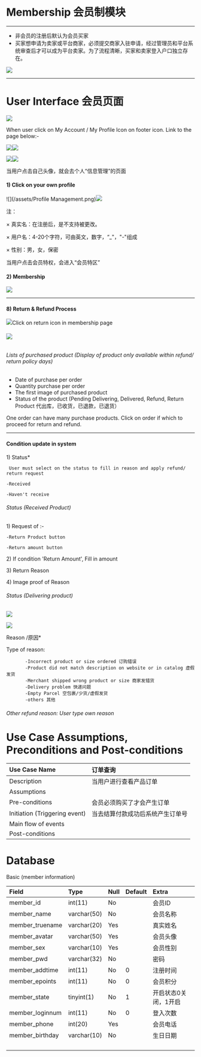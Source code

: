 # Membership  会员制模块

---

* 非会员的注册后默认为会员买家
* 买家想申请为卖家或平台商家，必须提交商家入驻申请，经过管理员和平台系统审查后才可以成为平台卖家。为了流程清晰，买家和卖家登入户口独立存在。

![](/assets/UCMembership.jpg)

---

# User Interface 会员页面

![](/assets/FooterIcon1.png)

When user click on My Account / My Profile Icon on footer icon. Link to the page below:-

![](/assets/Membership.png)![](/assets/会员.png)

![](/assets/PofileNavigation.png)![](/assets/DesciptionNavigation.png)

当用户点击自己头像，就会去个人“信息管理”的页面

#### 1\) Click on your own profile

![](/assets/Profile Management.png)![](/assets/账户管理.png)

注：

× 真实名：在注册后，是不支持被更改。

× 用户名：4-20个字符，可由英文，数字，“\_"，"-"组成

× 性别：男，女，保密

当用户点击会员特权，会进入“会员特区”

#### 2\) Membership

![](/assets/会员特区.png)

---

#### 8\) Return & Refund Process

![](/assets/Return.png)Click on return icon in membership page

###### ![](/assets/Refund2.png)

###### Lists of purchased product \(Display of product only available within refund/ return policy days\)

* Date of purchase per order 
* Quantity purchase per order 
* The first image of purchased product 
* Status of the product \(Pending Delivering, Delivered, Refund, Return Product 代出库，已收货，已退款，已退货）

One order can have many purchase products. Click on order if which to proceed for return and refund.

---

#### Condition update in system

1\) Status\*

```
 User must select on the status to fill in reason and apply refund/ return request

-Received 

-Haven't receive
```

###### Status \(Received Product\)

1\) Request of :-

```
-Return Product button

-Return amount button
```

2\) If condition 'Return Amount', Fill in amount

3\) Return Reason

4\) Image proof of Reason

###### Status \(Delivering product\)

![](/assets/Refund6.png)

![](/assets/Return4.png)

Reason /原因\*

Type of reason:

```
       -Incorrect product or size ordered 订购错误
       -Product did not match description on website or in catalog 虚假发货
       -Merchant shipped wrong product or size 商家发错货
       -Delivery problem 快递问题
       -Empty Parcel 空包裹/少货/虚假发货
       -others 其他
```

###### Other refund reason: User type own reason

# 

# Use Case Assumptions, Preconditions and Post-conditions

| Use Case Name | 订单查询 |
| :--- | :--- |
| Description | 当用户进行查看产品订单 |
| Assumptions |  |
| Pre-conditions | 会员必须购买了才会产生订单 |
| Initiation \(Triggering event\) | 当去结算付款成功后系统产生订单号 |
| Main flow of events |  |
| Post-conditions |  |

# Database

Basic \(member information\)

| Field | Type | Null | Default | Extra |
| :--- | :--- | :--- | :--- | :--- |
| member\_id | int\(11\) | No |  | 会员ID |
| member\_name | varchar\(50\) | No |  | 会员名称 |
| member\_truename | varchar\(20\) | Yes |  | 真实姓名 |
| member\_avatar | varchar\(50\) | Yes |  | 会员头像 |
| member\_sex | varchar\(10\) | Yes |  | 会员性别 |
| member\_pwd | varchar\(32\) | No |  | 密码 |
| member\_addtime | int\(11\) | No | 0 | 注册时间 |
| member\_epoints | int\(11\) | No | 0 | 会员积分 |
| member\_state | tinyint\(1\) | No | 1 | 开启状态0关闭，1开启 |
| member\_loginnum | int\(11\) | No | 0 | 登入次数 |
| member\_phone | int\(20\) | Yes |  | 会员电话 |
| member\_birthday | varchar\(10\) | No |  | 生日日期 |
|  |  |  |  |  |
|  |  |  |  |  |
|  |  |  |  |  |
|  |  |  |  |  |




